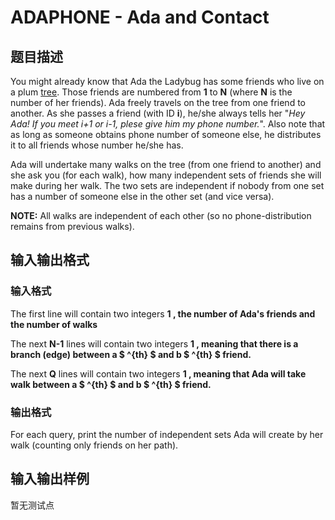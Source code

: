 # ADAPHONE - Ada and Contact

## 题目描述

You might already know that Ada the Ladybug has some friends who live on a plum [tree](https://en.wikipedia.org/wiki/Tree_(data_structure)). Those friends are numbered from **1** to **N** (where **N** is the number of her friends). Ada freely travels on the tree from one friend to another. As she passes a friend (with ID **i**), he/she always tells her "_Hey Ada! If you meet i+1 or i-1, plese give him my phone number._". Also note that as long as someone obtains phone number of someone else, he distributes it to all friends whose number he/she has.

Ada will undertake many walks on the tree (from one friend to another) and she ask you (for each walk), how many independent sets of friends she will make during her walk. The two sets are independent if nobody from one set has a number of someone else in the other set (and vice versa).

**NOTE:** All walks are independent of each other (so no phone-distribution remains from previous walks).

## 输入输出格式

### 输入格式

The first line will contain two integers **1 , the number of Ada's friends and the number of walks**

The next **N-1** lines will contain two integers **1 , meaning that there is a branch (edge) between **a $ ^{th} $** and **b $ ^{th} $** friend.**

The next **Q** lines will contain two integers **1 , meaning that Ada will take walk between **a $ ^{th} $** and **b $ ^{th} $** friend.**

### 输出格式

For each query, print the number of independent sets Ada will create by her walk (counting only friends on her path).

## 输入输出样例

暂无测试点

